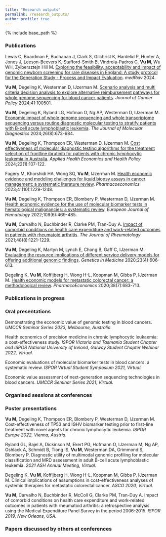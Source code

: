 ```yaml
---
title: "Research outputs"
permalink: /research_outputs/
author_profile: true
---
```


{% include base_path %}


<H3>Publications</H3>

Lewis C, Boardman F, Buchanan J, Clark S, Gilchrist K, Hardelid P, Hunter A, Jones J, Leeson-Beevers K, Stafford-Smith B, Vindrola-Padros C, <b>Vu M</b>,  Wu WH, Zylbersztejn Hill M. <a href="https://www.medrxiv.org/content/10.1101/2024.05.14.24307295v1">Exploring the feasibility, acceptability and impact of genomic newborn screening for rare diseases in England: A study protocol for the Generation Study - Process and Impact Evaluation</a>. <i>medRxiv</i> 2024.

<b>Vu M</b>, Degeling K, Westerman D, IJzerman M. <a href="https://doi.org/10.1016/j.jcpo.2024.100501">Scenario analysis and multi criteria decision analysis to explore alternative reimbursement pathways for whole genome sequencing for blood cancer patients</a>. <i>Journal of Cancer Policy</i> 2024;41:100501.	

<b>Vu M</b>, Degeling K, Ryland LG, Hofman O, Ng AP, Westerman D, IJzerman M. <a href="https://doi.org/10.1016/j.jmoldx.2024.04.006">Economic impact of whole genome sequencing and whole transcriptome sequencing versus routine diagnostic molecular testing to stratify patients with B-cell acute lymphoblastic leukemia</a>. <i>The Journal of Molecular Diagnostics</i> 2024;26(8):673-684.

<b>Vu M</b>, Degeling K, Thompson ER, Westerman D, IJzerman M. <a href="https://doi.org/10.1007/s40258-023-00826-4">Cost effectiveness of molecular diagnostic testing algorithms for the treatment selection of frontline ibrutinib for patients with chronic lymphocytic leukemia in Australia</a>. <i>Applied Health Economics and Health Policy</i> 2024;22(1):107-122.

Fagery M, Khorshidi HA, Wong SQ, <b>Vu M</b>, IJzerman M. <a href="https://doi.org/10.1007/s40273-023-01292-5">Health economic evidence and modeling challenges for liquid biopsy assays in cancer management: a systematic literature review</a>. <i>Pharmacoeconomics</i> 2023;41(10):1229-1248.

<b>Vu M</b>, Degeling K, Thompson ER, Blombery P, Westerman D, IJzerman M. <a href="https://doi.org/10.1111/ejh.13755">Health economic evidence for the use of molecular biomarker tests in hematological malignancies: a systematic review</a>. <i>European Journal of Hematology</i> 2022;108(6):469-485.

<b>Vu M</b>, Carvalho N, Buchbinder R, Clarke PM, Tran-Duy A. <a href="https://doi.org/10.3899/jrheum.200231">Impact of comorbid conditions on health care expenditure and work-related outcomes in patients with rheumatoid arthritis</a>. <i>The Journal of Rheumatology</i> 2021;48(8):1221-1229.

<b>Vu M</b>, Degeling K, Martyn M, Lynch E, Chong B, Gaff C, IJzerman M. <a href="https://doi.org/10.1038/s41436-020-01030-8">Evaluating the resource implications of different service delivery models for offering additional genomic findings</a>. <i> Genetics in Medicine </i> 2020;23(4):606-613.

Degeling K, <b>Vu M</b>, Koffijberg H, Wong H-L, Koopman M, Gibbs P, IJzerman M. <a href="https://doi.org/10.1007/s40273-020-00908-4.">Health economic models for metastatic colorectal cancer: a methodological review</a>. <i>PharmacoEconomics</i> 2020;38(7):683-713.

<H3>Publications in progress</H3>

<H3>Oral presentations</H3>

Demonstrating the economic value of genomic testing in blood cancers. <i>UMCCR Seminar Series 2023, Melbourne, Australia.</i>   

Health economics of precision medicine in chronic lymphocytic leukaemia: a cost-effectiveness study. <i>ISPOR Victoria and Tasmania Student Chapter and ISPOR National University of Ireland, Galway Student Chapter Webinar 2022, Virtual.</i>

Economic evaluations of molecular biomarker tests in blood cancers: a systematic review. <i>ISPOR Virtual Student Symposium 2021, Virtual.</i>

Economic value assessment of next-generation sequencing technologies in blood cancers. <i>UMCCR Seminar Series 2021, Virtual.</i>  


<H3>Organised sessions at conferences</H3>

<H3>Poster presentations</H3>

<b>Vu M</b>, Degeling K, Thompson ER, Blombery P, Westerman D, IJzerman M. Cost-effectiveness of TP53 and IGHV biomarker testing prior to first-line treatment with novel agents for chronic lymphocytic leukemia. <i>ISPOR Europe 2022, Vienna, Austria.</i>

Ryland GL, Bajel A, Dickinson M, Ekert PG, Hofmann O, IJzerman M, Ng AP, Oshlack A, Schmidt B, Tiong IS, <b>Vu M</b>, Westerman DA, Grimmond S, Blombery P. Diagnostic utility of multimodal genomic profiling for molecular classification and MRD assessment in adult B-cell acute lymphoblastic leukemia. <i>2021 ASH Annual Meeting, Virtual.</i>

Degeling K, <b>Vu M</b>, Koffijberg H, Wong H-L, Koopman M, Gibbs P, IJzerman M. Clinical implications of assumptions in cost-effectiveness analyses of systemic therapies for metastatic colorectal cancer. <i>ASCO 2020, Virtual.</i>

<b>Vu M</b>, Carvalho N, Buchbinder R, McColl G, Clarke PM, Tran-Duy A. Impact of comorbid conditions on health care expenditure and work-related outcomes in patients with rheumatoid arthritis: a retrospective analysis using the Medical Expenditure Panel Survey in the period 2006-2015. <i>ISPOR 2019, New Orleans, USA.</i>

<H3>Papers discussed by others at conferences</H3>


